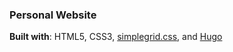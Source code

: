 ### Personal Website

**Built with**: HTML5, CSS3, [simplegrid.css](http://thisisdallas.github.com/Simple-Grid/), and [Hugo](https://gohugo.io/)
